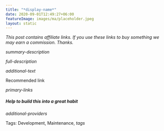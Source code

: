 ```yaml
---
title: "*display-name*"
date: 2020-09-01T12:49:27+06:00
featureImage: images/ma/placeholder.jpeg
layout: static
---
```

*This post contains affiliate links. If you use these links to buy something we may
earn a commission. Thanks.*

*summary-description*

*full-description*

*additional-text*

Recommended link

*primary-links*


##### Help to build this into a great habit

*additional-providers*

Tags: Development, Maintenance, *tags*






